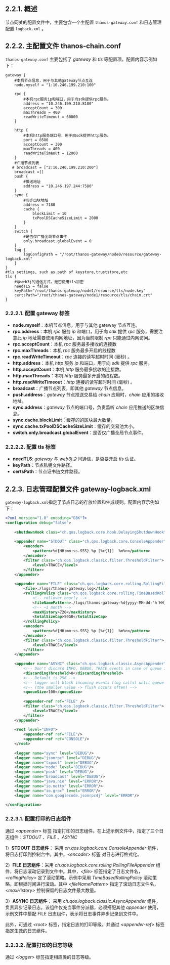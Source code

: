 ## 2.2.1. 概述 <a href="#id3.2.2-pei-zhi-yi-gai-shu" id="id3.2.2-pei-zhi-yi-gai-shu"></a>

节点网关的配置文件中，主要包含一个主配置 `thanos-gateway.conf` 和日志管理配置 `logback.xml` 。

## 2.2.2. 主配置文件 thanos-chain.conf <a href="#id3.2.2-pei-zhi-er-zhu-pei-zhi-wen-jian-thanoschain.conf" id="id3.2.2-pei-zhi-er-zhu-pei-zhi-wen-jian-thanoschain.conf"></a>

`thanos-gateway.conf` 主要包括了 *gateway* 和 *tls* 等配置项。配置内容示例如下：

```editorconfig
gateway {
    #本机节点信息，用于与其他gateway节点互连
    node.myself = "1:10.246.199.210:100"
 
    rpc {
        #本机rpc服务ip和端口，用于向sdk提供rpc服务。
        address = "10.246.199.210:8180"
        acceptCount = 300
        maxThreads = 400
        readWriteTimeout = 60000
    }
  
    http {
        #本机http服务端口号，用于向sdk提供http服务。
        port = 8580
        acceptCount = 300
        maxThreads = 400
        readWriteTimeout = 12000
    }
    #广播节点列表
   # broadcast = ["2:10.246.199.210:200"]
    broadcast =[]
    push {
        #推送地址
        address = "10.246.197.244:7580"
    }
    sync {
        #同步出块地址
        address = 7180
        cache {
            blockLimit = 10
            txPoolDSCacheSizeLimit = 2000
        }
    }
    switch {
        #是否仅广播全局节点事件
        only.broadcast.globalEvent = 0
    }
    log {
        logConfigPath = "/root/thanos-gateway/node0/resource/gateway-logback.xml"
    }
}
#tls settings, such as path of keystore,truststore,etc
tls {
    #与web3j的通信方式，是否使用tls加密
    needTLS = false
    keyPath="/root/thanos-gateway/node1/resource/tls/node.key"
    certsPath="/root/thanos-gateway/node1/resource/tls/chain.crt"
}
```

### 2.2.2.1. 配置 gateway 标签 <a href="#id3.2.2-pei-zhi-pei-zhi-gateway-biao-qian" id="id3.2.2-pei-zhi-pei-zhi-gateway-biao-qian"></a>

* **node.myself**：本机节点信息，用于与其他 gateway 节点互连。
* **rpc.address**：本机 *rpc* 服务 *ip* 和端口，用于向 *sdk* 提供 *rpc* 服务，需要注意此 *ip* 地址需要使用内网地址，因为当前限制 *rpc* 只能通过内网访问。
* **rpc.acceptCount**：本机 *rpc* 服务最多接收的连接数
* **rpc.maxThreads**：本机 *rpc* 服务最多开启的线程数
* **rpc.readWriteTimeout**：*rpc* 连接的读写超时时间 (毫秒) 。
* **http.address**：本机 *http* 服务 *ip* 和端口，用于向 *sdk* 提供 *rpc* 服务。
* **http.acceptCount**：本机 *http* 服务最多接收的连接数。
* **http.maxThreads**：本机 *http* 服务最多开启的线程数。
* **http.readWriteTimeout**：*http* 连接的读写超时时间 (毫秒) 。
* **broadcast**：广播节点列表，即其他 *gateway* 节点信息。
* **push.address**：*gateway* 节点推送交易给 *chain* 应用时，*chain* 应用的接收地址。
* **sync.address**：*gateway* 节点的端口号，负责监听 *chain* 应用推送的区块信息。
* **sync.cache.blockLimit**：缓存的的区块最大数量。
* **sync.cache.txPoolDSCacheSizeLimit**：缓存的交易池大小。
* **switch.only.broadcast.globalEvent**：是否仅广播全局节点事件。

### 2.2.2.2. 配置 tls 标签 <a href="#id3.2.2-pei-zhi-pei-zhi-tls-biao-qian" id="id3.2.2-pei-zhi-pei-zhi-tls-biao-qian"></a>

* **needTLS**: *gateway* 与 *web3j* 之间通信，是否要开启 *tls* 认证。
* **keyPath**：节点私钥文件路径。
* **certsPath**：节点证书链文件路径。

## 2.2.3. 日志管理配置文件 gateway-logback.xml <a href="#id3.2.2-pei-zhi-san-ri-zhi-guan-li-pei-zhi-wen-jian-logback.xml" id="id3.2.2-pei-zhi-san-ri-zhi-guan-li-pei-zhi-wen-jian-logback.xml"></a>

`gateway-logback.xml`指定了节点日志的存放位置和生成规则。配置内容示例如下：

```xml
<?xml version="1.0" encoding="GBK"?>
<configuration debug="false">
 
    <shutdownHook class="ch.qos.logback.core.hook.DelayingShutdownHook"/>
 
    <appender name="STDOUT" class="ch.qos.logback.core.ConsoleAppender">
        <encoder>
            <pattern>%d{HH:mm:ss.SSS} %p [%c{1}]  %m%n</pattern>
        </encoder>
        <filter class="ch.qos.logback.classic.filter.ThresholdFilter">
            <level>TRACE</level>
        </filter>
    </appender>
 
    <appender name="FILE" class="ch.qos.logback.core.rolling.RollingFileAppender">
        <file>./logs/thanos-gateway.log</file>
        <rollingPolicy class="ch.qos.logback.core.rolling.TimeBasedRollingPolicy">
            <!-- rollover hourly -->
            <fileNamePattern>./logs/thanos-gateway-%d{yyyy-MM-dd-'h'HH}.log</fileNamePattern>
            <!-- ~1 month -->
            <maxHistory>720</maxHistory>
            <totalSizeCap>50GB</totalSizeCap>
        </rollingPolicy>
        <encoder>
            <pattern>%d{HH:mm:ss.SSS} %p [%c{1}]  %m%n</pattern>
        </encoder>
        <filter class="ch.qos.logback.classic.filter.ThresholdFilter">
            <level>TRACE</level>
        </filter>
    </appender>
 
    <appender name="ASYNC" class="ch.qos.logback.classic.AsyncAppender">
        <!-- Don't discard INFO, DEBUG, TRACE events in case of queue is 80% full -->
        <discardingThreshold>0</discardingThreshold>
        <!-- Default is 256 -->
        <!-- Logger will block incoming events (log calls) until queue will free some space -->
        <!-- (the smaller value -> flush occurs often) -->
        <queueSize>100</queueSize>
 
        <appender-ref ref="FILE" />
        <filter class="ch.qos.logback.classic.filter.ThresholdFilter">
            <level>TRACE</level>
        </filter>
    </appender>
 
    <root level="INFO">
        <appender-ref ref="FILE"/>
        <appender-ref ref="CONSOLE"/>
    </root>
 
    <logger name="sync" level="DEBUG"/>
    <logger name="jsonrpc" level="DEBUG"/>
    <logger name="txpool" level="DEBUG"/>
    <logger name="node" level="DEBUG"/>
    <logger name="push" level="DEBUG"/>
    <logger name="broadcast" level="DEBUG"/>
    <logger name="java.nio" level="ERROR"/>
    <logger name="io.netty" level="ERROR"/>
    <logger name="io.grpc" level="ERROR"/>
    <logger name="com.googlecode.jsonrpc4j" level="ERROR"/>
 
</configuration>
```

### 2.2.3.1. 配置打印的日志组件 <a href="#id3.2.2-pei-zhi-pei-zhi-da-yin-de-ri-zhi-zu-jian" id="id3.2.2-pei-zhi-pei-zhi-da-yin-de-ri-zhi-zu-jian"></a>

通过 *\<appender>* 标签 指定打印的日志组件。在上述示例文件中，指定了三个日志组件：*STDOUT* 、*FILE* 、*ASYNC*

1）**STDOUT 日志组件**： 采用 *ch.qos.logback.core.ConsoleAppender* 组件，将日志打印到控制台中。其中，*\<encoder>* 标签 对日志进行格式化。

2）**FILE 日志组件**：采用 *ch.qos.logback.core.rolling.RollingFileAppender* 组件，将日志滚动记录到文件中。其中，*\<file>* 标签指定了日志文件名，*\<rollingPolicy>* 定了滚动策略。示例中采用 *TimeBasedRollingPolicy* 滚动策略，即根据时间进行滚动。其中 *\<fileNamePattern>* 指定了滚动日志文件名，*\<maxHistory>* 控制保留的日志文件最大数量。

3）**ASYNC 日志组件**： 采用 *ch.qos.logback.classic.AsyncAppender* 组件，负责异步记录日志。该组件仅充当事件分派器，必须搭配其他 *appender* 使用，示例文件中搭配 FILE 日志组件，表示将日志事件异步记录到文件中。

此外，可通过 *\<root>* 标签，指定日志的打印等级。并通过 *\<appender-ref>* 标签指定生效的日志组件。

### 2.2.3.2. 配置打印的日志等级 <a href="#id3.2.2-pei-zhi-pei-zhi-da-yin-de-ri-zhi-deng-ji" id="id3.2.2-pei-zhi-pei-zhi-da-yin-de-ri-zhi-deng-ji"></a>

通过 *\<logger>* 标签指定相应类的日志等级。